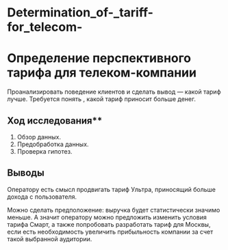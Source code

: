 # Determination_of-_tariff-for_telecom-
# Определение перспективного тарифа для телеком-компании

Проанализировать поведение клиентов и сделать вывод — какой тариф лучше. Требуется понять , какой тариф приносит больше денег.
## Ход исследования**
 1. Обзор данных.
 2. Предобработка данных.
 3. Проверка гипотез.

## Выводы
Оператору есть смысл продвигать тариф Ультра, приносящий больше дохода с пользователя.

Можно сделать предположение: выручка будет статистически значимо меньше. А значит оператору можно предложить изменить условия тарифа Смарт, а также попробовать разработать тариф для Москвы, если есть необходимость увеличить прибыльность компании за счет такой выбранной аудитории.

